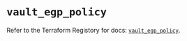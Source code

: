 # `vault_egp_policy`

Refer to the Terraform Registory for docs: [`vault_egp_policy`](https://registry.terraform.io/providers/hashicorp/vault/3.16.0/docs/resources/egp_policy).

